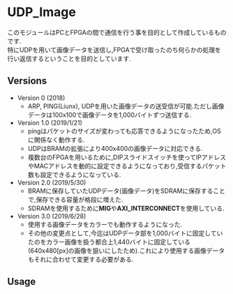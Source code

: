 # UDP_Image
このモジュールはPCとFPGAの間で通信を行う事を目的として作成しているものです.  
特にUDPを用いて画像データを送信し,FPGAで受け取ったのち何らかの処理を行い返信するということを目的としています.

## Versions
- Version 0 (2018)
	- ARP, PING(Liunx), UDPを用いた画像データの送受信が可能.ただし画像データは100x100で画像データを1,000バイトずつ送信する.
- Version 1.0 (2019/1/21)
	- pingはパケットのサイズが変わっても応答できるようになったため,OSに関係なく動作する.
	- UDPはBRAMの拡張により400x400の画像データに対応できる.
	- 複数台のFPGAを用いるために,DIPスライドスイッチを使ってIPアドレスやMACアドレスを動的に設定できるようになっており,受信するパケット数も設定できるようになっている.
- Version 2.0 (2019/5/30)
	- BRAMに保存していたUDPデータ(画像データ)をSDRAMに保存することで,保存できる容量が格段に増えた.
	- SDRAMを使用するために**MIG**や**AXI_INTERCONNECT**を使用している.
- Version 3.0 (2019/6/28)
	- 使用する画像データをカラーでも動作するようになった.
	- その他の変更点として,今迄はUDPデータ部を1,000バイトに固定していたのをカラー画像を扱う都合上1,440バイトに固定している(640x480[px]の画像を狙いにしたため).これにより使用する画像データもそれに合わせて変更する必要がある.
## Usage

## 

